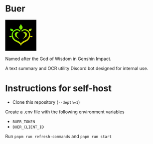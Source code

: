 # Buer
<img src="https://raw.githubusercontent.com/jtpotato/buer/main/icon/icon.jpg" width="100px">

Named after the God of Wisdom in Genshin Impact.

A text summary and OCR utility Discord bot designed for internal use.

# Instructions for self-host
- Clone this repository (`--depth=1`)

Create a .env file with the following environment variables
- `BUER_TOKEN`
- `BUER_CLIENT_ID`

Run `pnpm run refresh-commands` and `pnpm run start`